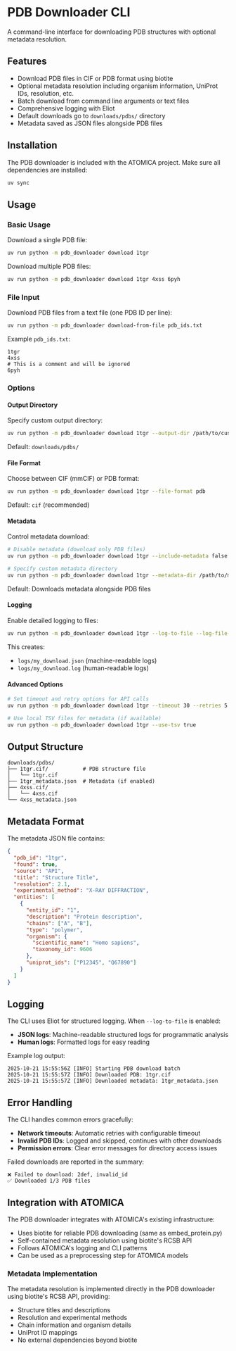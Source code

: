 # PDB Downloader CLI

A command-line interface for downloading PDB structures with optional metadata resolution.

## Features

- Download PDB files in CIF or PDB format using biotite
- Optional metadata resolution including organism information, UniProt IDs, resolution, etc.
- Batch download from command line arguments or text files
- Comprehensive logging with Eliot
- Default downloads go to `downloads/pdbs/` directory
- Metadata saved as JSON files alongside PDB files

## Installation

The PDB downloader is included with the ATOMICA project. Make sure all dependencies are installed:

```bash
uv sync
```

## Usage

### Basic Usage

Download a single PDB file:

```bash
uv run python -m pdb_downloader download 1tgr
```

Download multiple PDB files:

```bash
uv run python -m pdb_downloader download 1tgr 4xss 6pyh
```

### File Input

Download PDB files from a text file (one PDB ID per line):

```bash
uv run python -m pdb_downloader download-from-file pdb_ids.txt
```

Example `pdb_ids.txt`:
```
1tgr
4xss
# This is a comment and will be ignored
6pyh
```

### Options

#### Output Directory

Specify custom output directory:

```bash
uv run python -m pdb_downloader download 1tgr --output-dir /path/to/custom/directory
```

Default: `downloads/pdbs/`

#### File Format

Choose between CIF (mmCIF) or PDB format:

```bash
uv run python -m pdb_downloader download 1tgr --file-format pdb
```

Default: `cif` (recommended)

#### Metadata

Control metadata download:

```bash
# Disable metadata (download only PDB files)
uv run python -m pdb_downloader download 1tgr --include-metadata false

# Specify custom metadata directory
uv run python -m pdb_downloader download 1tgr --metadata-dir /path/to/metadata
```

Default: Downloads metadata alongside PDB files

#### Logging

Enable detailed logging to files:

```bash
uv run python -m pdb_downloader download 1tgr --log-to-file --log-file-name my_download
```

This creates:
- `logs/my_download.json` (machine-readable logs)
- `logs/my_download.log` (human-readable logs)

#### Advanced Options

```bash
# Set timeout and retry options for API calls
uv run python -m pdb_downloader download 1tgr --timeout 30 --retries 5

# Use local TSV files for metadata (if available)
uv run python -m pdb_downloader download 1tgr --use-tsv true
```

## Output Structure

```
downloads/pdbs/
├── 1tgr.cif/           # PDB structure file
│   └── 1tgr.cif
├── 1tgr_metadata.json  # Metadata (if enabled)
├── 4xss.cif/
│   └── 4xss.cif
└── 4xss_metadata.json
```

## Metadata Format

The metadata JSON file contains:

```json
{
  "pdb_id": "1tgr",
  "found": true,
  "source": "API",
  "title": "Structure Title",
  "resolution": 2.1,
  "experimental_method": "X-RAY DIFFRACTION",
  "entities": [
    {
      "entity_id": "1",
      "description": "Protein description",
      "chains": ["A", "B"],
      "type": "polymer",
      "organism": {
        "scientific_name": "Homo sapiens",
        "taxonomy_id": 9606
      },
      "uniprot_ids": ["P12345", "Q67890"]
    }
  ]
}
```

## Logging

The CLI uses Eliot for structured logging. When `--log-to-file` is enabled:

- **JSON logs**: Machine-readable structured logs for programmatic analysis
- **Human logs**: Formatted logs for easy reading

Example log output:
```
2025-10-21 15:55:56Z [INFO] Starting PDB download batch
2025-10-21 15:55:57Z [INFO] Downloaded PDB: 1tgr.cif
2025-10-21 15:55:57Z [INFO] Downloaded metadata: 1tgr_metadata.json
```

## Error Handling

The CLI handles common errors gracefully:

- **Network timeouts**: Automatic retries with configurable timeout
- **Invalid PDB IDs**: Logged and skipped, continues with other downloads
- **Permission errors**: Clear error messages for directory access issues

Failed downloads are reported in the summary:
```
❌ Failed to download: 2def, invalid_id
✅ Downloaded 1/3 PDB files
```

## Integration with ATOMICA

The PDB downloader integrates with ATOMICA's existing infrastructure:

- Uses biotite for reliable PDB downloading (same as embed_protein.py)
- Self-contained metadata resolution using biotite's RCSB API
- Follows ATOMICA's logging and CLI patterns
- Can be used as a preprocessing step for ATOMICA models

### Metadata Implementation

The metadata resolution is implemented directly in the PDB downloader using biotite's RCSB API, providing:
- Structure titles and descriptions
- Resolution and experimental methods
- Chain information and organism details
- UniProt ID mappings
- No external dependencies beyond biotite
